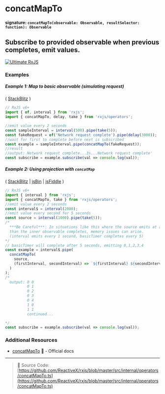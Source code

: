 # concatMapTo

#### signature: `concatMapTo(observable: Observable, resultSelector: function): Observable`

## Subscribe to provided observable when previous completes, emit values.

[![Ultimate RxJS](https://drive.google.com/uc?export=view&id=1htrban3k3Z8CxiKwEV6bdmxW5Wu8xdWX "Ultimate RxJS")](https://ultimatecourses.com/courses/rxjs?ref=4)

### Examples

##### Example 1: Map to basic observable (simulating request)

(
[StackBlitz](https://stackblitz.com/edit/typescript-fkkh6c?file=index.ts&devtoolsheight=50)
)

```js
// RxJS v6+
import { of, interval } from 'rxjs';
import { concatMapTo, delay, take } from 'rxjs/operators';

//emit value every 2 seconds
const sampleInterval = interval(500).pipe(take(5));
const fakeRequest = of('Network request complete').pipe(delay(3000));
//wait for first to complete before next is subscribed
const example = sampleInterval.pipe(concatMapTo(fakeRequest));
//result
//output: Network request complete...3s...Network request complete'
const subscribe = example.subscribe(val => console.log(val));
```

##### Example 2: Using projection with `concatMap`

(
[StackBlitz](https://stackblitz.com/edit/typescript-8kcfm1?file=index.ts&devtoolsheight=100)
| [jsBin](http://jsbin.com/fogefebisu/1/edit?js,console) |
[jsFiddle](https://jsfiddle.net/btroncone/s19wtscb/) )

```js
// RxJS v6+
import { interval } from 'rxjs';
import { concatMapTo, take } from 'rxjs/operators';
//emit value every 2 seconds
const interval$ = interval(2000);
//emit value every second for 5 seconds
const source = interval(1000).pipe(take(5));
/*
  ***Be Careful***: In situations like this where the source emits at a faster pace
  than the inner observable completes, memory issues can arise.
  (interval emits every 1 second, basicTimer completes every 5)
*/
// basicTimer will complete after 5 seconds, emitting 0,1,2,3,4
const example = interval$.pipe(
  concatMapTo(
    source,
    (firstInterval, secondInterval) => `${firstInterval} ${secondInterval}`
  )
);
/*
  output: 0 0
          0 1
          0 2
          0 3
          0 4
          1 0
          1 1
          continued...

*/
const subscribe = example.subscribe(val => console.log(val));
```

### Additional Resources

- [concatMapTo](https://rxjs.dev/api/operators/concatMapTo)
  :newspaper: - Official docs

---

> :file_folder: Source Code:
> [https://github.com/ReactiveX/rxjs/blob/master/src/internal/operators/concatMapTo.ts](https://github.com/ReactiveX/rxjs/blob/master/src/internal/operators/concatMapTo.ts)

